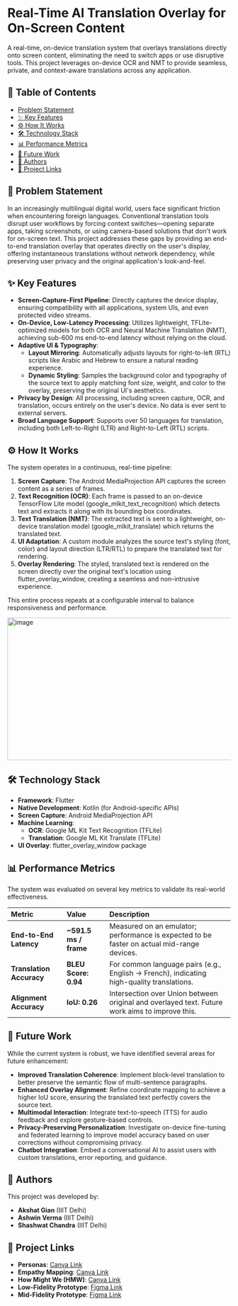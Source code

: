 # **Real-Time AI Translation Overlay for On-Screen Content**

A real-time, on-device translation system that overlays translations directly onto screen content, eliminating the need to switch apps or use disruptive tools. This project leverages on-device OCR and NMT to provide seamless, private, and context-aware translations across any application.

## **📖 Table of Contents**

* [Problem Statement](https://www.google.com/search?q=%23-problem-statement)  
* [✨ Key Features](https://www.google.com/search?q=%23-key-features)  
* [⚙️ How It Works](https://www.google.com/search?q=%23%EF%B8%8F-how-it-works)  
* [🛠️ Technology Stack](https://www.google.com/search?q=%23%EF%B8%8F-technology-stack)  
* [📊 Performance Metrics](https://www.google.com/search?q=%23-performance-metrics)  
* [🚀 Future Work](https://www.google.com/search?q=%23-future-work)  
* [👥 Authors](https://www.google.com/search?q=%23-authors)  
* [🔗 Project Links](https://www.google.com/search?q=%23-project-links)

## **🎯 Problem Statement**

In an increasingly multilingual digital world, users face significant friction when encountering foreign languages. Conventional translation tools disrupt user workflows by forcing context switches—opening separate apps, taking screenshots, or using camera-based solutions that don't work for on-screen text. This project addresses these gaps by providing an end-to-end translation overlay that operates directly on the user's display, offering instantaneous translations without network dependency, while preserving user privacy and the original application's look-and-feel.

## **✨ Key Features**

* **Screen-Capture-First Pipeline**: Directly captures the device display, ensuring compatibility with all applications, system UIs, and even protected video streams.  
* **On-Device, Low-Latency Processing**: Utilizes lightweight, TFLite-optimized models for both OCR and Neural Machine Translation (NMT), achieving sub-600 ms end-to-end latency without relying on the cloud.  
* **Adaptive UI & Typography**:  
  * **Layout Mirroring**: Automatically adjusts layouts for right-to-left (RTL) scripts like Arabic and Hebrew to ensure a natural reading experience.  
  * **Dynamic Styling**: Samples the background color and typography of the source text to apply matching font size, weight, and color to the overlay, preserving the original UI's aesthetics.  
* **Privacy by Design**: All processing, including screen capture, OCR, and translation, occurs entirely on the user's device. No data is ever sent to external servers.  
* **Broad Language Support**: Supports over 50 languages for translation, including both Left-to-Right (LTR) and Right-to-Left (RTL) scripts.

## **⚙️ How It Works**

The system operates in a continuous, real-time pipeline:

1. **Screen Capture**: The Android MediaProjection API captures the screen content as a series of frames.  
2. **Text Recognition (OCR)**: Each frame is passed to an on-device TensorFlow Lite model (google\_mlkit\_text\_recognition) which detects text and extracts it along with its bounding box coordinates.  
3. **Text Translation (NMT)**: The extracted text is sent to a lightweight, on-device translation model (google\_mlkit\_translate) which returns the translated text.  
4. **UI Adaptation**: A custom module analyzes the source text's styling (font, color) and layout direction (LTR/RTL) to prepare the translated text for rendering.  
5. **Overlay Rendering**: The styled, translated text is rendered on the screen directly over the original text's location using flutter\_overlay\_window, creating a seamless and non-intrusive experience.

This entire process repeats at a configurable interval to balance responsiveness and performance.

<img width="1019" height="322" alt="image" src="https://github.com/user-attachments/assets/d08b6c8c-9fc9-4b7c-b894-4a1471194cee" />


## **🛠️ Technology Stack**

* **Framework**: Flutter  
* **Native Development**: Kotlin (for Android-specific APIs)  
* **Screen Capture**: Android MediaProjection API  
* **Machine Learning**:  
  * **OCR**: Google ML Kit Text Recognition (TFLite)  
  * **Translation**: Google ML Kit Translate (TFLite)  
* **UI Overlay**: flutter\_overlay\_window package

## **📊 Performance Metrics**

The system was evaluated on several key metrics to validate its real-world effectiveness.

| Metric | Value | Description |
| :---- | :---- | :---- |
| **End-to-End Latency** | **\~591.5 ms / frame** | Measured on an emulator; performance is expected to be faster on actual mid-range devices. |
| **Translation Accuracy** | **BLEU Score: 0.94** | For common language pairs (e.g., English → French), indicating high-quality translations. |
| **Alignment Accuracy** | **IoU: 0.26** | Intersection over Union between original and overlayed text. Future work aims to improve this. |

## **🚀 Future Work**

While the current system is robust, we have identified several areas for future enhancement:

* **Improved Translation Coherence**: Implement block-level translation to better preserve the semantic flow of multi-sentence paragraphs.  
* **Enhanced Overlay Alignment**: Refine coordinate mapping to achieve a higher IoU score, ensuring the translated text perfectly covers the source text.  
* **Multimodal Interaction**: Integrate text-to-speech (TTS) for audio feedback and explore gesture-based controls.  
* **Privacy-Preserving Personalization**: Investigate on-device fine-tuning and federated learning to improve model accuracy based on user corrections without compromising privacy.  
* **Chatbot Integration**: Embed a conversational AI to assist users with custom translations, error reporting, and guidance.

## **👥 Authors**

This project was developed by:

* **Akshat Gian** (IIIT Delhi)  
* **Ashwin Verma** (IIIT Delhi)  
* **Shashwat Chandra** (IIIT Delhi)

## **🔗 Project Links**

* **Personas**: [Canva Link](https://www.canva.com/design/DAGey0rvWew/ZaTptZNei4P7R4hl71qSzg/edit?utm_content=DAGey0rvWew&utm_campaign=designshare&utm_medium=link2&utm_source=sharebutton)  
* **Empathy Mapping**: [Canva Link](https://www.canva.com/)  
* **How Might We (HMW)**: [Canva Link](https://www.canva.com/)  
* **Low-Fidelity Prototype**: [Figma Link](https://www.figma.com/design/HU87dqw6TvPrrUZyDeyaHg/Untitled?node-id=0-1&t=oBYimbqi1zN7XQBQ-1)  
* **Mid-Fidelity Prototype**: [Figma Link](https://www.figma.com/design/HU87dqw6TvPrrUZyDeyaHg/Untitled?node-id=0-1&t=oBYimbqi1zN7XQBQ-1)

